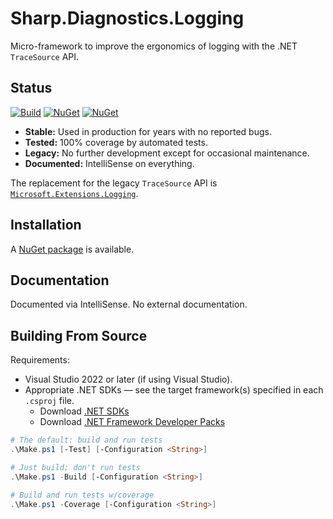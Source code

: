 # Sharp.Diagnostics.Logging

Micro-framework to improve the ergonomics of logging with the .NET
`TraceSource` API.

## Status

[![Build](https://github.com/sharpjs/Sharp.Diagnostics.Logging/workflows/Build/badge.svg)](https://github.com/sharpjs/Sharp.Diagnostics.Logging/actions)
[![NuGet](https://img.shields.io/nuget/v/Sharp.Diagnostics.Logging.svg)](https://www.nuget.org/packages/Sharp.Diagnostics.Logging)
[![NuGet](https://img.shields.io/nuget/dt/Sharp.Diagnostics.Logging.svg)](https://www.nuget.org/packages/Sharp.Diagnostics.Logging)

- **Stable:**      Used in production for years with no reported bugs.
- **Tested:**      100% coverage by automated tests.
- **Legacy:**      No further development except for occasional maintenance.
- **Documented:**  IntelliSense on everything.

The replacement for the legacy `TraceSource` API is
[`Microsoft.Extensions.Logging`](https://www.nuget.org/packages/Microsoft.Extensions.Logging).

## Installation

A [NuGet package](https://www.nuget.org/packages/Sharp.Diagnostics.Logging) is available.

## Documentation

Documented via IntelliSense.  No external documentation.

## Building From Source

Requirements:
- Visual Studio 2022 or later (if using Visual Studio).
- Appropriate .NET SDKs — see the target framework(s) specified in each `.csproj` file.
  - Download [.NET SDKs](https://dotnet.microsoft.com/download/dotnet)
  - Download [.NET Framework Developer Packs](https://dotnet.microsoft.com/download/dotnet-framework)

```powershell
# The default: build and run tests
.\Make.ps1 [-Test] [-Configuration <String>]

# Just build; don't run tests
.\Make.ps1 -Build [-Configuration <String>]

# Build and run tests w/coverage
.\Make.ps1 -Coverage [-Configuration <String>]
```

<!--
  Copyright 2022 Jeffrey Sharp

  Permission to use, copy, modify, and distribute this software for any
  purpose with or without fee is hereby granted, provided that the above
  copyright notice and this permission notice appear in all copies.

  THE SOFTWARE IS PROVIDED "AS IS" AND THE AUTHOR DISCLAIMS ALL WARRANTIES
  WITH REGARD TO THIS SOFTWARE INCLUDING ALL IMPLIED WARRANTIES OF
  MERCHANTABILITY AND FITNESS. IN NO EVENT SHALL THE AUTHOR BE LIABLE FOR
  ANY SPECIAL, DIRECT, INDIRECT, OR CONSEQUENTIAL DAMAGES OR ANY DAMAGES
  WHATSOEVER RESULTING FROM LOSS OF USE, DATA OR PROFITS, WHETHER IN AN
  ACTION OF CONTRACT, NEGLIGENCE OR OTHER TORTIOUS ACTION, ARISING OUT OF
  OR IN CONNECTION WITH THE USE OR PERFORMANCE OF THIS SOFTWARE.
-->

